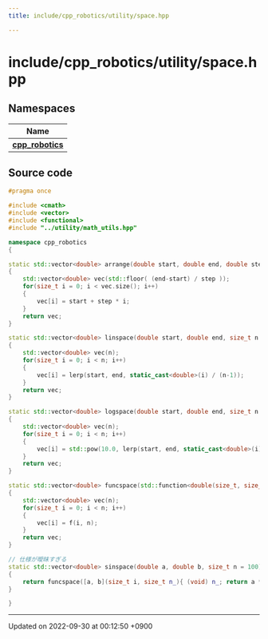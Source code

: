 ```yaml
---
title: include/cpp_robotics/utility/space.hpp

---
```


# include/cpp_robotics/utility/space.hpp



## Namespaces

| Name           |
| -------------- |
| **[cpp_robotics](/cpp_robotics/doxybook/Namespaces/namespacecpp__robotics/)**  |




## Source code

```cpp
#pragma once

#include <cmath>
#include <vector>
#include <functional>
#include "../utility/math_utils.hpp"

namespace cpp_robotics
{

static std::vector<double> arrange(double start, double end, double step = 1.0)
{
    std::vector<double> vec(std::floor( (end-start) / step ));
    for(size_t i = 0; i < vec.size(); i++)
    {
        vec[i] = start + step * i;
    }
    return vec;
}

static std::vector<double> linspace(double start, double end, size_t n = 100)
{
    std::vector<double> vec(n);
    for(size_t i = 0; i < n; i++)
    {
        vec[i] = lerp(start, end, static_cast<double>(i) / (n-1));
    }
    return vec;
}

static std::vector<double> logspace(double start, double end, size_t n = 100)
{
    std::vector<double> vec(n);
    for(size_t i = 0; i < n; i++)
    {
        vec[i] = std::pow(10.0, lerp(start, end, static_cast<double>(i) / (n-1)));
    }
    return vec;
}

static std::vector<double> funcspace(std::function<double(size_t, size_t)> f, size_t n = 100)
{
    std::vector<double> vec(n);
    for(size_t i = 0; i < n; i++)
    {
        vec[i] = f(i, n);
    }
    return vec;
}

// 仕様が曖昧すぎる
static std::vector<double> sinspace(double a, double b, size_t n = 100)
{
    return funcspace([a, b](size_t i, size_t n_){ (void) n_; return a * std::sin(b * i); }, n );
}

}
```


-------------------------------

Updated on 2022-09-30 at 00:12:50 +0900
